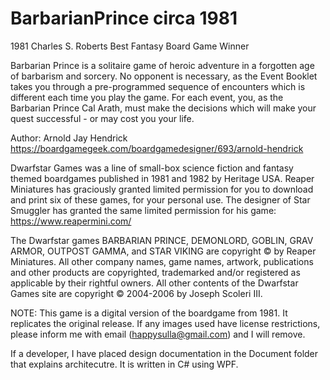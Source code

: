 # BarbarianPrince circa 1981

1981 Charles S. Roberts Best Fantasy Board Game Winner

Barbarian Prince is a solitaire game of heroic adventure in a forgotten age of barbarism and sorcery. No opponent is necessary, as the Event Booklet takes you through a pre-programmed sequence of encounters which is different each time you play the game. For each event, you, as the Barbarian Prince Cal Arath, must make the decisions which will make your quest successful - or may cost you your life.

Author: Arnold Jay Hendrick https://boardgamegeek.com/boardgamedesigner/693/arnold-hendrick

Dwarfstar Games was a line of small-box science fiction and fantasy themed boardgames published in 1981 and 1982 by Heritage USA. Reaper Miniatures has graciously granted limited permission for you to download and print six of these games, for your personal use. The designer of Star Smuggler has granted the same limited permission for his game: https://www.reapermini.com/

The Dwarfstar games BARBARIAN PRINCE, DEMONLORD, GOBLIN, GRAV ARMOR, OUTPOST GAMMA, and STAR VIKING are copyright © by Reaper Miniatures.
All other company names, game names, artwork, publications and other products are copyrighted, trademarked and/or registered as applicable by their rightful owners.
All other contents of the Dwarfstar Games site are copyright © 2004-2006 by Joseph Scoleri III.

NOTE: This game is a digital version of the boardgame from 1981. It replicates the original release. If any images used have license restrictions, please inform me with email (happysulla@gmail.com) and I will remove.

If a developer, I have placed design documentation in the Document folder that explains architecutre. It is written in C# using WPF. 


